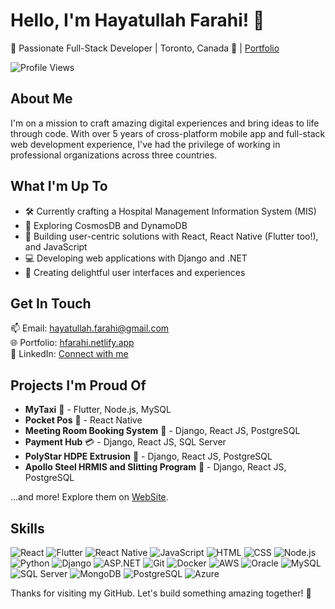 # Hello, I'm Hayatullah Farahi! 👋

🌟 Passionate Full-Stack Developer | Toronto, Canada 🏡 | [Portfolio](https://hfarahi.netlify.app/)


![Profile Views](https://komarev.com/ghpvc/?username=HayatullahFarahi&color=green)


## About Me
I'm on a mission to craft amazing digital experiences and bring ideas to life through code. With over 5 years of cross-platform mobile app and full-stack web development experience, I've had the privilege of working in professional organizations across three countries.

## What I'm Up To
- 🛠️ Currently crafting a Hospital Management Information System (MIS)
- 🌱 Exploring CosmosDB and DynamoDB
- 🚀 Building user-centric solutions with React, React Native (Flutter too!), and JavaScript
- 💻 Developing web applications with Django and .NET
- 🎨 Creating delightful user interfaces and experiences

## Get In Touch
📫 Email: [hayatullah.farahi@gmail.com](mailto:hayatullah.farahi@gmail.com)  
🌐 Portfolio: [hfarahi.netlify.app](https://hfarahi.netlify.app/)  
👔 LinkedIn: [Connect with me](https://www.linkedin.com/in/hayatullah-farahi/)

## Projects I'm Proud Of
- **MyTaxi** 🚖 - Flutter, Node.js, MySQL
- **Pocket Pos** 📱 - React Native
- **Meeting Room Booking System** 📅 - Django, React JS, PostgreSQL
- **Payment Hub** 💳 - Django, React JS, SQL Server
- **PolyStar HDPE Extrusion** 🌟 - Django, React JS, PostgreSQL
- **Apollo Steel HRMIS and Slitting Program** 🚀 - Django, React JS, PostgreSQL

...and more! Explore them on [WebSite](https://hfarahi.netlify.app/).

## Skills  

![React](https://img.icons8.com/?size=48&id=t4YbEbA834uH&format=png) ![Flutter](https://img.icons8.com/?size=1x&id=7I3BjCqe9rjG&format=png) ![React Native](https://img.icons8.com/?size=1x&id=123603&format=png) ![JavaScript](https://img.icons8.com/color/48/000000/javascript.png) ![HTML](https://img.icons8.com/color/48/000000/html-5.png) ![CSS](https://img.icons8.com/color/48/000000/css3.png) ![Node.js](https://img.icons8.com/color/48/000000/nodejs.png) ![Python](https://img.icons8.com/color/48/000000/python.png) ![Django](https://img.icons8.com/color/48/000000/django.png) ![ASP.NET](https://img.icons8.com/color/48/000000/asp.png) ![Git](https://img.icons8.com/color/48/000000/git.png) ![Docker](https://img.icons8.com/color/48/000000/docker.png) ![AWS](https://img.icons8.com/color/48/000000/amazon-web-services.png)
![Oracle](https://img.icons8.com/color/48/000000/oracle-logo.png) ![MySQL](https://img.icons8.com/color/48/000000/mysql-logo.png) ![SQL Server](https://img.icons8.com/color/48/000000/microsoft-sql-server.png) ![MongoDB](https://img.icons8.com/color/48/000000/mongodb.png) ![PostgreSQL](https://img.icons8.com/?size=1x&id=38561&format=png) ![Azure](https://img.icons8.com/?size=1x&id=VLKafOkk3sBX&format=png)


Thanks for visiting my GitHub. Let's build something amazing together! 🚀
